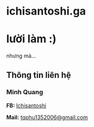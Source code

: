 # ichisantoshi.ga
# lười làm :)
  nhưng mà...
## Thông tin liên hệ
### **Minh Quang**
**FB:** [Ichisantoshi](https://fb.com/ichisantoshi1)

**Mail:** tqphu1352006@gmail.com
